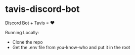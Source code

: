 # tavis-discord-bot
Discord Bot + Tavis = ❤️

Running Locally:
- Clone the repo
- Get the .env file from you-know-who and put it in the root
